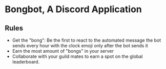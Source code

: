 # Bongbot, A Discord Application

## Rules

- Get the "bong": Be the first to react to the automated message the bot sends every hour with the clock emoji only after the bot sends it
- Earn the most amount of "bongs" in your server
- Collaborate with your guild mates to earn a spot on the global leaderboard.
